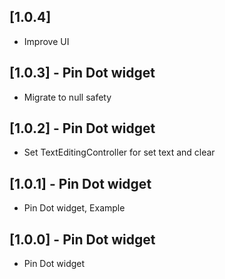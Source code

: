 ## [1.0.4]

* Improve UI

## [1.0.3] - Pin Dot widget

* Migrate to null safety

## [1.0.2] - Pin Dot widget

* Set TextEditingController for set text and clear

## [1.0.1] - Pin Dot widget

* Pin Dot widget, Example

## [1.0.0] - Pin Dot widget

* Pin Dot widget